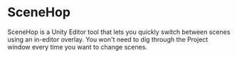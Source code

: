 # SceneHop
SceneHop is a Unity Editor tool that lets you quickly switch between scenes using an in-editor overlay. You won't need to dig through the Project window every time you want to change scenes.
